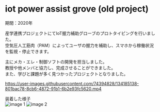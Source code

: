 # iot power assist grove (old project)

期間：2020年

産学連携プロジェクトにてIoT握力補助グローブのプロトタイピングを行いました。  
空気圧人工筋肉（PAM）によってユーザの握力を補助し、スマホから稼働状況を監視・停止できます。  

主にメカ・エレ・制御ソフトの開発を担当しました。  
教授や他メンバと協力し、完成させることができました。  
また、学びと課題が多く見つかったプロジェクトとなりました。  



https://user-images.githubusercontent.com/74394828/134185138-801bac78-8cb6-4872-91b1-6b2e93fc5620.mp4

装着した様子  
![image 1](https://user-images.githubusercontent.com/74394828/134185204-8cc94b31-bb35-447a-b8ef-2e2e6838cf7d.jpg)
![image 2](https://user-images.githubusercontent.com/74394828/134185211-04306377-b72f-42ec-9794-3d618c1073e5.jpg)
